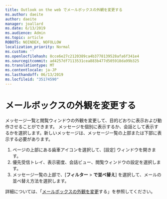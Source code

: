 ```yaml
---
title: Outlook on the web でメールボックスの外観を変更する
ms.author: daeite
author: daeite
manager: joallard
ms.date: 6/13/2019
ms.audience: Admin
ms.topic: article
ROBOTS: NOINDEX, NOFOLLOW
localization_priority: Normal
ms.custom: ''
ms.openlocfilehash: 8cce6e27c2120389ca4b3778139528afa6f341e4
ms.sourcegitcommit: ad4257df7113531cea883b477d505918da99b325
ms.translationtype: MT
ms.contentlocale: ja-JP
ms.lasthandoff: 06/13/2019
ms.locfileid: "35174590"
---
```

# <a name="change-the-look-of-your-mailbox"></a>メールボックスの外観を変更する

メッセージ一覧と閲覧ウィンドウの外観を変更して、目的どおりに表示および動作させることができます。 メッセージを個別に表示するか、会話として表示するかを選択します。新しいメッセージは、メッセージ一覧の上部または下部に表示する必要があります。

1. ページの上部にある歯車アイコンを選択して、[設定] ウィンドウを開きます。
1. 優先受信トレイ、表示密度、会話ビュー、閲覧ウィンドウの設定を選択します。
1. メッセージ一覧の上部で、[**フィルター** > **で並べ替え**] を選択して、メールの並べ替え方法を選択します。

詳細については、「[メールボックスの外観を変更](https://support.office.com/article/b41c2ecb-f23c-42b3-b7f8-659646d5e58c)する」を参照してください。
